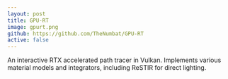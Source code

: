 ```yaml
---
layout: post
title: GPU-RT
image: gpurt.png
github: https://github.com/TheNumbat/GPU-RT
active: false
---
```


An interactive RTX accelerated path tracer in Vulkan. Implements various material models and integrators, including ReSTIR for direct lighting.

<!--end_excerpt-->
